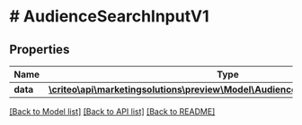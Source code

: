 # # AudienceSearchInputV1

## Properties

Name | Type | Description | Notes
------------ | ------------- | ------------- | -------------
**data** | [**\criteo\api\marketingsolutions\preview\Model\AudienceSearchEntityV1Resource**](AudienceSearchEntityV1Resource.md) |  | [optional]

[[Back to Model list]](../../README.md#models) [[Back to API list]](../../README.md#endpoints) [[Back to README]](../../README.md)
